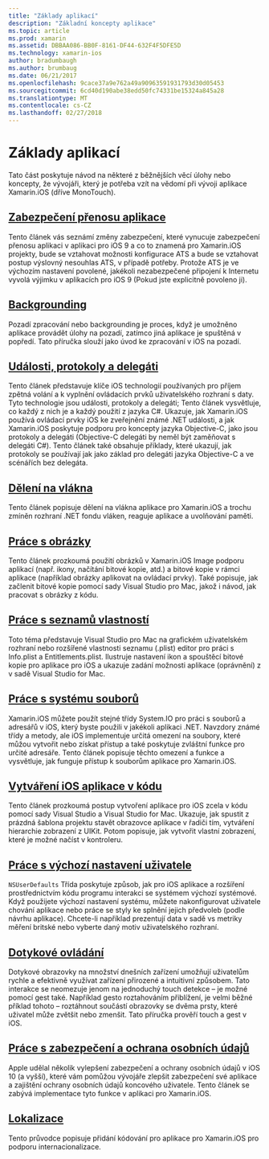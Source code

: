 ```yaml
---
title: "Základy aplikací"
description: "Základní koncepty aplikace"
ms.topic: article
ms.prod: xamarin
ms.assetid: DBBAA086-BB0F-8161-DF44-632F4F5DFE5D
ms.technology: xamarin-ios
author: bradumbaugh
ms.author: brumbaug
ms.date: 06/21/2017
ms.openlocfilehash: 9cace37a9e762a49a90963591931793d30d05453
ms.sourcegitcommit: 6cd40d190abe38edd50fc74331be15324a845a28
ms.translationtype: MT
ms.contentlocale: cs-CZ
ms.lasthandoff: 02/27/2018
---
```

# <a name="application-fundamentals"></a>Základy aplikací

Tato část poskytuje návod na některé z běžnějších věcí úlohy nebo koncepty, že vývojáři, který je potřeba vzít na vědomí při vývoji aplikace Xamarin.iOS (dříve MonoTouch).

## <a name="app-transport-securityiosapp-fundamentalsatsmd"></a>[Zabezpečení přenosu aplikace](~/ios/app-fundamentals/ats.md)

Tento článek vás seznámí změny zabezpečení, které vynucuje zabezpečení přenosu aplikaci v aplikaci pro iOS 9 a co to znamená pro Xamarin.iOS projekty, bude se vztahovat možnosti konfigurace ATS a bude se vztahovat postup výslovný nesouhlas ATS, v případě potřeby. Protože ATS je ve výchozím nastavení povolené, jakékoli nezabezpečené připojení k Internetu vyvolá výjimku v aplikacích pro iOS 9 (Pokud jste explicitně povoleno ji).


## <a name="backgroundingiosapp-fundamentalsbackgroundingindexmd"></a>[Backgrounding](~/ios/app-fundamentals/backgrounding/index.md)

Pozadí zpracování nebo backgrounding je proces, když je umožněno aplikace provádět úlohy na pozadí, zatímco jiná aplikace je spuštěná v popředí. Tato příručka slouží jako úvod ke zpracování v iOS na pozadí.


## <a name="events-protocols-and-delegatesiosapp-fundamentalsdelegates-protocols-and-eventsmd"></a>[Události, protokoly a delegáti](~/ios/app-fundamentals/delegates-protocols-and-events.md)

Tento článek představuje klíče iOS technologií používaných pro příjem zpětná volání a k vyplnění ovládacích prvků uživatelského rozhraní s daty. Tyto technologie jsou události, protokoly a delegáti; Tento článek vysvětluje, co každý z nich je a každý použití z jazyka C#. Ukazuje, jak Xamarin.iOS používá ovládací prvky iOS ke zveřejnění známé .NET události, a jak Xamarin.iOS poskytuje podporu pro koncepty jazyka Objective-C, jako jsou protokoly a delegáti (Objective-C delegáti by neměl být zaměňovat s delegáti C#). Tento článek také obsahuje příklady, které ukazují, jak protokoly se používají jak jako základ pro delegáti jazyka Objective-C a ve scénářích bez delegáta.

## <a name="threadingiosapp-fundamentalsthreadingmd"></a>[Dělení na vlákna](~/ios/app-fundamentals/threading.md)

Tento článek popisuje dělení na vlákna aplikace pro Xamarin.iOS a trochu zmíněn rozhraní .NET fondu vláken, reaguje aplikace a uvolňování paměti.&nbsp;

## <a name="working-with-imagesiosapp-fundamentalsimages-iconsindexmd"></a>[Práce s obrázky](~/ios/app-fundamentals/images-icons/index.md)

Tento článek prozkoumá použití obrázků v Xamarin.iOS Image podporu aplikací (např. ikony, načítání bitové kopie, atd.) a bitové kopie v rámci aplikace (například obrázky aplikovat na ovládací prvky). Také popisuje, jak začlenit bitové kopie pomocí sady Visual Studio pro Mac, jakož i návod, jak pracovat s obrázky z kódu.

## <a name="working-with-property-listsiosapp-fundamentalsindexmd"></a>[Práce s seznamů vlastností](~/ios/app-fundamentals/index.md)

Toto téma představuje Visual Studio pro Mac na grafickém uživatelském rozhraní nebo rozšířené vlastnosti seznamu (.plist) editor pro práci s Info.plist a Entitlements.plist. Ilustruje nastavení ikon a spouštěcí bitové kopie pro aplikace pro iOS a ukazuje zadání možnosti aplikace (oprávnění) z v sadě Visual Studio for Mac.

## <a name="working-with-the-file-systemiosapp-fundamentalsfile-systemmd"></a>[Práce s systému souborů](~/ios/app-fundamentals/file-system.md)

Xamarin.iOS můžete použít stejné třídy System.IO pro práci s souborů a adresářů v iOS, který byste použili v jakékoli aplikaci .NET. Navzdory známé třídy a metody, ale iOS implementuje určitá omezení na soubory, které můžou vytvořit nebo získat přístup a také poskytuje zvláštní funkce pro určité adresáře. Tento článek popisuje těchto omezení a funkce a vysvětluje, jak funguje přístup k souborům aplikace pro Xamarin.iOS.

## <a name="creating-ios-applications-in-codeiosapp-fundamentalsios-code-onlymd"></a>[Vytváření iOS aplikace v kódu](~/ios/app-fundamentals/ios-code-only.md)

Tento článek prozkoumá postup vytvoření aplikace pro iOS zcela v kódu pomocí sady Visual Studio a Visual Studio for Mac. Ukazuje, jak spustit z prázdná šablona projektu stavět obrazovce aplikace v řadiči tím, vytváření hierarchie zobrazení z UIKit. Potom popisuje, jak vytvořit vlastní zobrazení, které je možné načíst v kontroleru.

## <a name="working-with-user-defaultsiosapp-fundamentalsuser-defaultsmd"></a>[Práce s výchozí nastavení uživatele](~/ios/app-fundamentals/user-defaults.md)

`NSUserDefaults` Třída poskytuje způsob, jak pro iOS aplikace a rozšíření prostřednictvím kódu programu interakci se systémem výchozí systémové. Když použijete výchozí nastavení systému, můžete nakonfigurovat uživatele chování aplikace nebo práce se styly ke splnění jejich předvoleb (podle návrhu aplikace). Chcete-li například prezentují data v sadě vs metriky měření britské nebo vyberte daný motiv uživatelského rozhraní.

## <a name="touchiosapp-fundamentalstouchindexmd"></a>[Dotykové ovládání](~/ios/app-fundamentals/touch/index.md)

Dotykové obrazovky na množství dnešních zařízení umožňují uživatelům rychle a efektivně využívat zařízení přirozené a intuitivní způsobem. Tato interakce se neomezuje jenom na jednoduchý touch detekce – je možné pomocí gest také. Například gesto roztahováním přiblížení, je velmi běžné příklad tohoto – roztáhnout součástí obrazovky se dvěma prsty, které uživatel může zvětšit nebo zmenšit. Tato příručka prověří touch a gest v iOS.

## <a name="working-with-security-and-privacyiosapp-fundamentalssecurity-privacymd"></a>[Práce s zabezpečení a ochrana osobních údajů](~/ios/app-fundamentals/security-privacy.md)

Apple udělal několik vylepšení zabezpečení a ochrany osobních údajů v iOS 10 (a vyšší), které vám pomůžou vývojáře zlepšit zabezpečení své aplikace a zajištění ochrany osobních údajů koncového uživatele. Tento článek se zabývá implementace tyto funkce v aplikaci pro Xamarin.iOS.

##  <a name="localizationiosapp-fundamentalslocalizationindexmd"></a>[Lokalizace](~/ios/app-fundamentals/localization/index.md)

Tento průvodce popisuje přidání kódování pro aplikace pro Xamarin.iOS pro podporu internacionalizace.